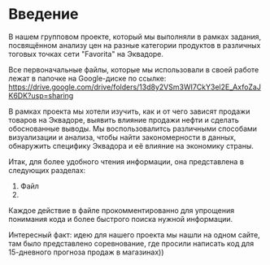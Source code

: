 # Введение
В нашем групповом проекте, который мы выполняли в рамках задания, посвящённом анализу цен на разные категории продуктов в различных тоговых точках сети "Favorita" на Эквадоре.

Все первоначальные файлы, которые мы использовали в своей работе лежат в папочке на Google-диске по ссылке: https://drive.google.com/drive/folders/13d8y2VSm3WI7CkY3el2E_AxfoZaJK6DK?usp=sharing

В рамках проекта мы хотели изучить, как и от чего зависят продажи товаров на Эквадоре, выявить влияние продажи нефти и сделать обоснованные выводы.
Мы воспользовалитсь различными способами визуализации и анализа, чтобы найти закономерности в данных, обнаружить специфику Эквадора и её влияние на экономику страны.

Итак, для более удобного чтения информации, она представлена в следующих разделах:

1. Файл
2. 


Каждое действие в файле прокомментированно для упрощения понимания кода и более быстрого поиска нужной информации.

Интересный факт: идею для нашего проекта мы нашли на одном сайте, там было представлено соревнование, где просили написать код для 15-дневного прогноза продаж в магазинах))
